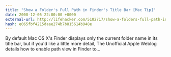 ```yaml
---
title: "Show a Folder's Full Path in Finder's Title Bar [Mac Tip]"
date: 2008-12-05 22:00:00 +0000
external-url: http://lifehacker.com/5102717/show-a-folders-full-path-in-finders-title-bar
hash: e065fbf4215daae274b7b815614b948e
---
```


By default Mac OS X's Finder displays only the current folder name in its title bar, but if you'd like a little more detail, The Unofficial Apple Weblog details how to enable path view in Finder to...

